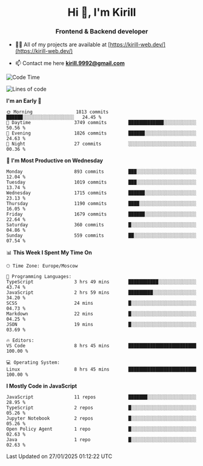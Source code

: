 <h1 align="center">Hi 👋, I'm Kirill</h1>
<h3 align="center">Frontend & Backend developer</h3>

- 👨‍💻 All of my projects are available at [https://kirill-web.dev/](https://kirill-web.dev/)

- 📫 Contact me here **kirill.9992@gmail.com**











<!--START_SECTION:waka-->
![Code Time](http://img.shields.io/badge/Code%20Time-2%2C109%20hrs%2029%20mins-blue)

![Lines of code](https://img.shields.io/badge/From%20Hello%20World%20I%27ve%20Written-5.0%20million%20lines%20of%20code-blue)

**I'm an Early 🐤** 

```text
🌞 Morning                1813 commits        ██████░░░░░░░░░░░░░░░░░░░   24.45 % 
🌆 Daytime                3749 commits        █████████████░░░░░░░░░░░░   50.56 % 
🌃 Evening                1826 commits        ██████░░░░░░░░░░░░░░░░░░░   24.63 % 
🌙 Night                  27 commits          ░░░░░░░░░░░░░░░░░░░░░░░░░   00.36 % 
```
📅 **I'm Most Productive on Wednesday** 

```text
Monday                   893 commits         ███░░░░░░░░░░░░░░░░░░░░░░   12.04 % 
Tuesday                  1019 commits        ███░░░░░░░░░░░░░░░░░░░░░░   13.74 % 
Wednesday                1715 commits        ██████░░░░░░░░░░░░░░░░░░░   23.13 % 
Thursday                 1190 commits        ████░░░░░░░░░░░░░░░░░░░░░   16.05 % 
Friday                   1679 commits        ██████░░░░░░░░░░░░░░░░░░░   22.64 % 
Saturday                 360 commits         █░░░░░░░░░░░░░░░░░░░░░░░░   04.86 % 
Sunday                   559 commits         ██░░░░░░░░░░░░░░░░░░░░░░░   07.54 % 
```


📊 **This Week I Spent My Time On** 

```text
🕑︎ Time Zone: Europe/Moscow

💬 Programming Languages: 
TypeScript               3 hrs 49 mins       ███████████░░░░░░░░░░░░░░   43.74 % 
JavaScript               2 hrs 59 mins       █████████░░░░░░░░░░░░░░░░   34.20 % 
SCSS                     24 mins             █░░░░░░░░░░░░░░░░░░░░░░░░   04.73 % 
Markdown                 22 mins             █░░░░░░░░░░░░░░░░░░░░░░░░   04.25 % 
JSON                     19 mins             █░░░░░░░░░░░░░░░░░░░░░░░░   03.69 % 

🔥 Editors: 
VS Code                  8 hrs 45 mins       █████████████████████████   100.00 % 

💻 Operating System: 
Linux                    8 hrs 45 mins       █████████████████████████   100.00 % 
```

**I Mostly Code in JavaScript** 

```text
JavaScript               11 repos            ███████░░░░░░░░░░░░░░░░░░   28.95 % 
TypeScript               2 repos             █░░░░░░░░░░░░░░░░░░░░░░░░   05.26 % 
Jupyter Notebook         2 repos             █░░░░░░░░░░░░░░░░░░░░░░░░   05.26 % 
Open Policy Agent        1 repo              █░░░░░░░░░░░░░░░░░░░░░░░░   02.63 % 
Java                     1 repo              █░░░░░░░░░░░░░░░░░░░░░░░░   02.63 % 
```




 Last Updated on 27/01/2025 01:12:22 UTC
<!--END_SECTION:waka-->
